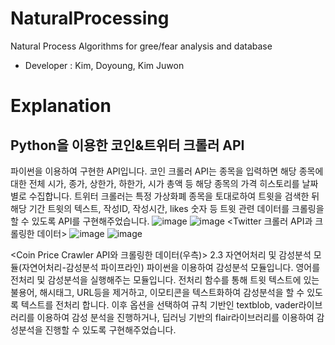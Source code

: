 # NaturalProcessing
Natural Process Algorithms for gree/fear analysis and database
- Developer : Kim, Doyoung, Kim Juwon

# Explanation
## Python을 이용한 코인&트위터 크롤러 API 
파이썬을 이용하여 구현한 API입니다. 코인 크롤러 API는 종목을 입력하면 해당 종목에 대한 전체 시가, 종가, 상한가, 하한가, 시가 총액 등 해당 종목의 가격 히스토리를 날짜별로 수집합니다. 트위터 크롤러는 특정 가상화폐 종목을 토대로하여 트윗을 검색한 뒤 해당 기간 트윗의 텍스트, 작성ID, 작성시간, likes 숫자 등 트윗 관련 데이터를 크롤링을 할 수 있도록 API를 구현해주었습니다. 
![image](https://user-images.githubusercontent.com/81630351/169848576-5a5243cc-0012-4270-bf57-44cbd8a1a9e8.png)
![image](https://user-images.githubusercontent.com/81630351/169848602-7aa76de5-ae73-4c1b-8ef0-23dda7eda8cd.png)
<Twitter 크롤러 API과 크롤링한 데이터>
![image](https://user-images.githubusercontent.com/81630351/169848803-f5f24a74-a690-4829-8aba-0bd1ecda94db.png)
![image](https://user-images.githubusercontent.com/81630351/169848827-cd142f39-d1c5-4465-b3dc-397e0ed2e116.png)

<Coin Price Crawler API와 크롤링한 데이터(우측)>
2.3 자연어처리 및 감성분석 모듈(자연어처리-감성분석 파이프라인)
파이썬을 이용하여 감성분석 모듈입니다. 영어를 전처리 및 감성분석을 실행해주는 모듈입니다. 전처리 함수를 통해 트윗 텍스트에 있는 불용어, 해시태그, URL등을 제거하고, 이모티콘을 텍스트화하여 감성분석을 할 수 있도록 텍스트를 전처리 합니다. 이후 옵션을 선택하여 규칙 기반인 textblob, vader라이브러리를 이용하여 감성 분석을 진행하거나, 딥러닝 기반의 flair라이브러리를 이용하여 감성분석을 진행할 수 있도록 구현해주었습니다.
